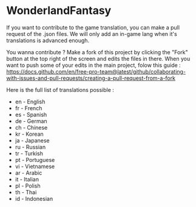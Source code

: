 # WonderlandFantasy

If you want to contribute to the game translation, you can make a pull request of the .json files.
We will only add an in-game lang when it's translations is advanced enough.

You wanna contribute ? Make a fork of this project by clicking the "Fork" button at the top right of the screen and edits the files in there.
When you want to push some of your edits in the main project, folow this guide : https://docs.github.com/en/free-pro-team@latest/github/collaborating-with-issues-and-pull-requests/creating-a-pull-request-from-a-fork

Here is the full list of translations possible :
 - en - English
 - fr - French
 - es - Spanish
 - de - German
 - ch - Chinese
 - kr - Korean
 - ja - Japanese
 - ru - Russian
 - tr - Turkish
 - pt - Portuguese
 - vi - Vietnamese
 - ar - Arabic
 - it - Italian
 - pl - Polish
 - th - Thai
 - id - Indonesian

